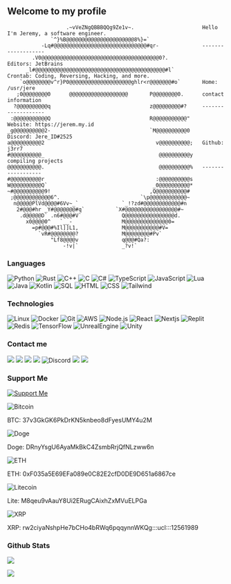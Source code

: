 ## Welcome to my profile

```
                   .~vVeZNgQBBBQQg9Ze1v~.                      Hello I'm Jeremy, a software engineer. 
              `^}%B@@@@@@@@@@@@@@@@@@@@@@8%}=`                 
           -Lq#@@@@@@@@@@@@@@@@@@@@@@@@@@@@@@#qr-              -------------------
        .V0@@@@@@@@@@@@@@@@@@@@@@@@@@@@@@@@@@@@@@0?.           Editors: JetBrains
      _l#@@@@@@@@@@@@@@@@@@@@@@@@@@@@@@@@@@@@@@@@@@#l`         Crontab: Coding, Reversing, Hacking, and more.
    `o@@@@@@@@v^r}P0@@@@@@@@@@@@@@@@@@@@ghlr<r@@@@@@@#o`       Home: /usr/jere
   ;0@@@@@@@@0      @@@@@@@@@@@@@@@@@@@       P@@@@@@@@0.      contact information
  ?@@@@@@@@@@q                                z@@@@@@@@@#?     -------------------
 :@@@@@@@@@@@Q                                R@@@@@@@@@@@"    Website: https://jerem.my.id
_g@@@@@@@@@@2-                                `M@@@@@@@@@@0    Discord: Jere_ID#2525
a@@@@@@@@@@2                                    v@@@@@@@@@@;   Github: j3rr7
#@@@@@@@@@@_                                     @@@@@@@@@@y   compiling projects
@@@@@@@@@@@.                                     @@@@@@@@@@%   ------------------
#@@@@@@@@@@r                                    :@@@@@@@@@@s   
W@@@@@@@@@@Q`                                  _0@@@@@@@@@@*   
~#@@@@@@@@@@9!                                ,Q@@@@@@@@@@#    
 ;@@@@@@@@@@@@6^.                          `\p@@@@@@@@@@@@~    
  n@@@@@PlVd@@@@#6Vv~_`              `_!?zd#@@@@@@@@@@@@#n     
   2#@@@#hr _Y#@@@@@@@#q`          `X#@@@@@@@@@@@@@@@@@#~      
    .d@@@@@D` .n6#@@@#V`             Q@@@@@@@@@@@@@@@@d.       
      x0@@@@0^   `__-                M@@@@@@@@@@@@@@0=         
        =p#@@@#%Il]]L1,              M@@@@@@@@@@@#V=           
          `vR#@@@@@@@@?              M@@@@@@@@#Pv`             
              "Lf8@@@@v              q@@@#Qa?:                 
                  -!v|`              _?v!`                     
```

### Languages

![Python](https://img.shields.io/badge/-Python-000?&logo=Python&style=for-the-badge)
![Rust](https://img.shields.io/badge/-Rust-000?&logo=Rust&style=for-the-badge)
![C++](https://img.shields.io/badge/-C++-000?&logo=c%2b%2b&logoColor=00599C&style=for-the-badge)
![C](https://img.shields.io/badge/-C-000?&logo=C&style=for-the-badge)
![C#](https://img.shields.io/badge/-.NET-000?&logo=dotnet&style=for-the-badge)
![TypeScript](https://img.shields.io/badge/-TypeScript-000?&logo=TypeScript&style=for-the-badge)
![JavaScript](https://img.shields.io/badge/-JavaScript-000?&logo=JavaScript&style=for-the-badge)
![Lua](https://img.shields.io/badge/-Lua-000?&logo=lua&style=for-the-badge)
![Java](https://img.shields.io/badge/-Java-000?&logo=Java&logoColor=007396&style=for-the-badge)
![Kotlin](https://img.shields.io/badge/-Kotlin-000?&logo=Kotlin&style=for-the-badge)
![SQL](https://img.shields.io/badge/-SQL-000?&logo=MySQL&style=for-the-badge)
![HTML](https://img.shields.io/badge/-html5-000?&logo=html5&style=for-the-badge)
![CSS](https://img.shields.io/badge/-css3-000?&logo=css3&style=for-the-badge)
![Tailwind](https://img.shields.io/badge/-tailwindCss-000?&logo=tailwindcss&style=for-the-badge)

### Technologies

![Linux](https://img.shields.io/badge/-Linux-000?&logo=Linux&style=for-the-badge)
![Docker](https://img.shields.io/badge/-Docker-000?&logo=Docker&style=for-the-badge)
![Git](https://img.shields.io/badge/-Git-000?&logo=Git&style=for-the-badge)
![AWS](https://img.shields.io/badge/-AWS-000?&logo=Amazon-AWS&logoColor=F90&style=for-the-badge)
![Node.js](https://img.shields.io/badge/-Node.js-000?&logo=node.js&style=for-the-badge)
![React](https://img.shields.io/badge/-React-000?&logo=React&style=for-the-badge)
![Nextjs](https://img.shields.io/badge/-Next.Js-000?&logo=nextdotjs&style=for-the-badge)
![Replit](https://img.shields.io/badge/-Replit-000?&logo=replit&style=for-the-badge)
![Redis](https://img.shields.io/badge/-Redis-000?&logo=Redis&style=for-the-badge)
![TensorFlow](https://img.shields.io/badge/-TensorFlow-000?&logo=TensorFlow&style=for-the-badge)
![UnrealEngine](https://img.shields.io/badge/-Unreal_Engine-000?&logo=UnrealEngine&style=for-the-badge)
![Unity](https://img.shields.io/badge/-Unity-000?&logo=Unity&style=for-the-badge)

### Contact me
[![](https://img.shields.io/badge/-GitHub-000?&logo=github&style=for-the-badge)](https://github.com/j3rr7)
[![](https://img.shields.io/badge/-Linkedin-000?&logo=linkedin&style=for-the-badge)](https://www.linkedin.com/in/jere-id)
[![](https://img.shields.io/badge/-Email-000?&logo=maildotru&style=for-the-badge)](mailto:justdev@jerem.my.id)
[![](https://img.shields.io/badge/-GMail-000?&logo=gmail&style=for-the-badge)](mailto:adgrygry12348@gmail.com)
![Discord](https://img.shields.io/badge/-Jere_2525-000?&logo=discord&style=for-the-badge)
[![](https://img.shields.io/badge/-Line-000?&logo=line&style=for-the-badge)](https://line.me/R/ti/p/j3rr7)
[![](https://img.shields.io/badge/-Line-000?&logo=line&style=for-the-badge)](https://line.me/R/ti/p/j3rr71)

### Support Me
[![Support Me](https://www.buymeacoffee.com/assets/img/custom_images/orange_img.png)](https://www.buymeacoffee.com/j3rr7)

![Bitcoin](https://img.shields.io/badge/Bitcoin-37v3GkGK6PkDrKN5knbeo8dFyesUMY4u2M-blue?style=for-the-badge&logo=bitcoin)

BTC: 37v3GkGK6PkDrKN5knbeo8dFyesUMY4u2M

![Doge](https://img.shields.io/badge/Doge-DRnyYsgU6AyaMkBkC4ZsmbRrjQfNLzww6n-blue?style=for-the-badge&logo=dogecoin)

Doge: DRnyYsgU6AyaMkBkC4ZsmbRrjQfNLzww6n

![ETH](https://img.shields.io/badge/ETH-0xF035a5E69EFa089e0C82E2cfD0DE9D651a6867ce-blue?style=for-the-badge&logo=ethereum)

ETH: 0xF035a5E69EFa089e0C82E2cfD0DE9D651a6867ce

![Litecoin](https://img.shields.io/badge/Litecoin-M8qeu9vAauY8Ui2ERugCAixhZxMVuELPGa-blue?style=for-the-badge&logo=litecoin)

Lite: M8qeu9vAauY8Ui2ERugCAixhZxMVuELPGa

![XRP](https://img.shields.io/badge/XRP-rw2ciyaNshpHe7bCHo4bRWq6pqqynnWKQg:::ucl:::12561989-blue?style=for-the-badge&logo=xrp)

XRP: rw2ciyaNshpHe7bCHo4bRWq6pqqynnWKQg:::ucl:::12561989

### Github Stats
[![](https://github-readme-stats-69675kasy-j3rr7.vercel.app/api?username=j3rr7&count_private=1&theme=tokyonight)](https://github.com/anuraghazra/github-readme-stats)

[![](https://github-readme-stats-69675kasy-j3rr7.vercel.app/api/top-langs/?username=j3rr7&layout=compact&count_private=1&theme=tokyonight)](https://github.com/anuraghazra/github-readme-stats)

